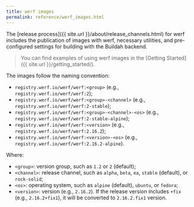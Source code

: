 ```yaml
---
title: werf images
permalink: reference/werf_images.html
---
```


The [release process]({{ site.url }}/about/release_channels.html) for werf includes the publication of images with werf, necessary utilities, and pre-configured settings for building with the Buildah backend.

> You can find examples of using werf images in the [Getting Started]({{ site.url }}/getting_started/).

The images follow the naming convention:

- `registry.werf.io/werf/werf:<group>` (e.g., `registry.werf.io/werf/werf:2`);
- `registry.werf.io/werf/werf:<group>-<channel>` (e.g., `registry.werf.io/werf/werf:2-stable`);
- `registry.werf.io/werf/werf:<group>-<channel>-<os>` (e.g., `registry.werf.io/werf/werf:2-stable-alpine`);
- `registry.werf.io/werf/werf:<version>` (e.g., `registry.werf.io/werf/werf:2.16.2`);
- `registry.werf.io/werf/werf:<version>-<os>` (e.g., `registry.werf.io/werf/werf:2.16.2-alpine`).

Where:

- `<group>`: version group, such as `1.2` or `2` (default);
- `<channel>`: release channel, such as `alpha`, `beta`, `ea`, `stable` (default), or `rock-solid`;
- `<os>`: operating system, such as `alpine` (default), `ubuntu`, or `fedora`;
- `<version>`: version (e.g., `2.16.2`). If the release version includes `+fix` (e.g., `2.16.2+fix1`), it will be converted to `2.16.2.fix1` version.
